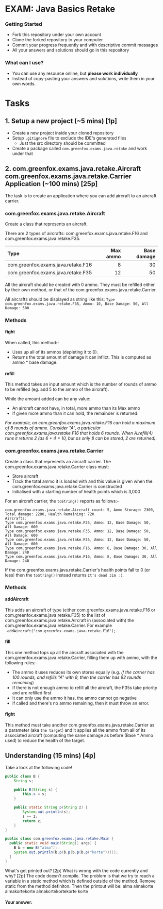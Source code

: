 # EXAM: Java Basics Retake

### Getting Started
 - Fork this repository under your own account
 - Clone the forked repository to your computer
 - Commit your progress frequently and with descriptive commit messages
 - All your answers and solutions should go in this repository

### What can I use?
 - You can use any resource online, but **please work individually**
 - Instead of copy-pasting your answers and solutions, write them in your own words.

# Tasks
## 1. Setup a new project (~5 mins) [1p]
- Create a new project inside your cloned repository
- Setup `.gitignore` file to exclude the IDE's generated files
   - Just the src directory should be committed
- Create a package called `com.greenfox.exams.java.retake` and work under that


## 2. com.greenfox.exams.java.retake.Aircraft com.greenfox.exams.java.retake.Carrier Application (~100 mins) [25p]
The task is to create an application where you can add aircraft to an aircraft carrier.

### com.greenfox.exams.java.retake.Aircraft
Create a class that represents an aircraft.

There are 2 types of aircrafts: com.greenfox.exams.java.retake.F16 and com.greenfox.exams.java.retake.F35.

|Type|Max ammo | Base damage|
|:---|--------:|----:|
|com.greenfox.exams.java.retake.F16| 8|30|
|com.greenfox.exams.java.retake.F35|12|50|

All the aircraft should be created with 0 ammo.  They must be refilled either by their own method, or that of the com.greenfox.exams.java.retake.Carrier.

All aircrafts should be displayed as string like this: `Type com.greenfox.exams.java.retake.F35, Ammo: 10, Base Damage: 50, All Damage: 500`

### Methods

#### fight
When called, this method:-
- Uses up all of its ammos (depleting it to 0).  
- Returns the total amount of damage it can inflict.  This is computed as ammo * base damage.


#### refill
This method takes an input amount which is the number of rounds of ammo to be refilled (eg. add 5 to the ammo of the aircraft).

While the amount added can be any value: 
- An aircraft cannot have, in total, more ammo than its Max ammo
- If given more ammo than it can hold, the remainder is returned.

*For example, an com.greenfox.exams.java.retake.F16 can hold a maximum of 8 rounds of ammo.  Consider "A", a particular com.greenfox.exams.java.retake.F16 that holds 6 rounds.  When A.refill(4) runs it returns 2 (as 6 + 4 = 10, but as only 8 can be stored, 2 are returned).*

### com.greenfox.exams.java.retake.Carrier
Create a class that represents an aircraft carrier.  The com.greenfox.exams.java.retake.Carrier class must:
- Store aircraft
- Track the total ammo it is loaded with and this value is given when the com.greenfox.exams.java.retake.Carrier is constructed
- Initialised with a starting number of health points which is 3,000

For an aircraft carrier, the `toString()` reports as follows:-
```
com.greenfox.exams.java.retake.Aircraft count: 5, Ammo Storage: 2300, Total damage: 2280, Health Remaining: 720
Aircrafts:
Type com.greenfox.exams.java.retake.F35, Ammo: 12, Base Damage: 50, All Damage: 600
Type com.greenfox.exams.java.retake.F35, Ammo: 12, Base Damage: 50, All Damage: 600
Type com.greenfox.exams.java.retake.F35, Ammo: 12, Base Damage: 50, All Damage: 600
Type com.greenfox.exams.java.retake.F16, Ammo: 8, Base Damage: 30, All Damage: 240
Type com.greenfox.exams.java.retake.F16, Ammo: 8, Base Damage: 30, All Damage: 240
```
If the com.greenfox.exams.java.retake.Carrier's health points fall to 0 (or less) then the `toString()` instead returns `It's dead Jim :(`.

### Methods

#### addAircraft
This adds an aircraft of type (either com.greenfox.exams.java.retake.F16 or com.greenfox.exams.java.retake.F35) to the list of com.greenfox.exams.java.retake.Aircraft in (associated with) the com.greenfox.exams.java.retake.Carrier.  For example `.addAircraft("com.greenfox.exams.java.retake.F16");`.

#### fill
This one method tops up all the aircraft associated with the com.greenfox.exams.java.retake.Carrier, filling them up with ammo, with the following rules:-
- The ammo it uses reduces its own stores equally (e.g. *if the carrier has 100 rounds, and refills "A" with 8, then the carrier has 92 rounds remaining*)
- If there is not enough ammo to refill all the aircraft, the F35s take priority and are refilled first
- It can only use the ammo it has, the ammo cannot go negative
- If called and there's no ammo remaining, then it must throw an error.

#### fight
This method must take another com.greenfox.exams.java.retake.Carrier as a parameter (aka `the target`) and it applies all the ammo from all of its associated aircraft (computing the same damage as before (Base * Ammo used) to reduce the health of the target.

## Understanding (15 mins) [4p]
Take a look at the following code!
```java
public class B {
    String s;

    public B(String s) {
        this.s = s;
    }

    public static String p(String z) {
        System.out.println(s);
        s += z;
        return z;
    }
}

public class com.greenfox.exams.java.retake.Main {
  public static void main(String[] args) {
    B b = new B("alma");
    System.out.println(b.p(b.p(b.p(b.p("korte")))));
  }
}
```
What's get printed out? [2p] What is wrong with the code currently and why? [2p]
The code doesn't compile. The problem is that we try to reach a variable in a static method which is defined outside of the method. Remove static from the method definiton. Then the printout will be:
alma
almakorte
almakortekorte
almakortekortekorte
korte
#### Your answer:



